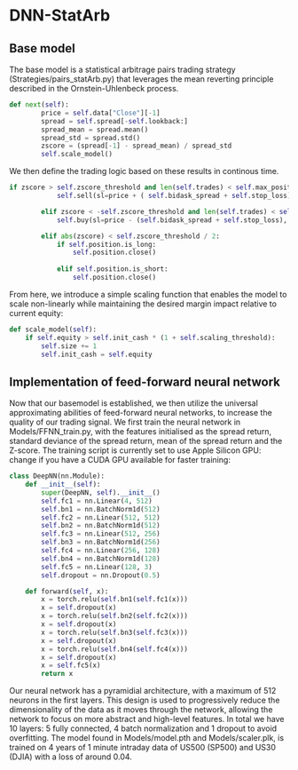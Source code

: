 # DNN-StatArb

## Base model

The base model is a statistical arbitrage pairs trading strategy (Strategies/pairs_statArb.py) that leverages the mean reverting principle described in the Ornstein-Uhlenbeck process.
```python
def next(self):
        price = self.data["Close"][-1]
        spread = self.spread[-self.lookback:]
        spread_mean = spread.mean()
        spread_std = spread.std()
        zscore = (spread[-1] - spread_mean) / spread_std
        self.scale_model()
```
We then define the trading logic based on these results in continous time.

```python
if zscore > self.zscore_threshold and len(self.trades) < self.max_position:
            self.sell(sl=price + ( self.bidask_spread + self.stop_loss), size=self.size)

        elif zscore < -self.zscore_threshold and len(self.trades) < self.max_position:
            self.buy(sl=price - (self.bidask_spread + self.stop_loss), size=self.size)

        elif abs(zscore) < self.zscore_threshold / 2:
            if self.position.is_long:
                self.position.close()
                
            elif self.position.is_short:
                self.position.close()

```

From here, we introduce a simple scaling function that enables the model to scale non-linearly while maintaining the desired margin impact relative to current equity:

```python
def scale_model(self):    
    if self.equity > self.init_cash * (1 + self.scaling_threshold):
        self.size += 1
        self.init_cash = self.equity

```
## Implementation of feed-forward neural network
Now that our basemodel is established, we then utilize the universal approximating abilities of feed-forward neural networks, to increase the quality of our trading signal. We first train the neural network in Models/FFNN_train.py, with the features initialised as the spread return, standard deviance of the spread return, mean of the spread return and the Z-score. The training script is currently set to use Apple Silicon GPU: change if you have a CUDA GPU available for faster training:

```python
class DeepNN(nn.Module):
    def __init__(self):
        super(DeepNN, self).__init__()
        self.fc1 = nn.Linear(4, 512)
        self.bn1 = nn.BatchNorm1d(512)
        self.fc2 = nn.Linear(512, 512)
        self.bn2 = nn.BatchNorm1d(512)
        self.fc3 = nn.Linear(512, 256)
        self.bn3 = nn.BatchNorm1d(256)
        self.fc4 = nn.Linear(256, 128)
        self.bn4 = nn.BatchNorm1d(128)
        self.fc5 = nn.Linear(128, 3)
        self.dropout = nn.Dropout(0.5)

    def forward(self, x):
        x = torch.relu(self.bn1(self.fc1(x)))
        x = self.dropout(x)
        x = torch.relu(self.bn2(self.fc2(x)))
        x = self.dropout(x)
        x = torch.relu(self.bn3(self.fc3(x)))
        x = self.dropout(x)
        x = torch.relu(self.bn4(self.fc4(x)))
        x = self.dropout(x)
        x = self.fc5(x)
        return x

```
Our neural network has a pyramidial architecture, with a maximum of 512 neurons in the first layers. This design is used to progressively reduce the dimensionality of the data as it moves through the network, allowing the network to focus on more abstract and high-level features. In total we have 10 layers: 5 fully connected, 4 batch normalization and 1 dropout to avoid overfitting. The model found in Models/model.pth and Models/scaler.plk, is trained on 4 years of 1 minute intraday data of US500 (SP500) and US30 (DJIA) with a loss of around 0.04. 
